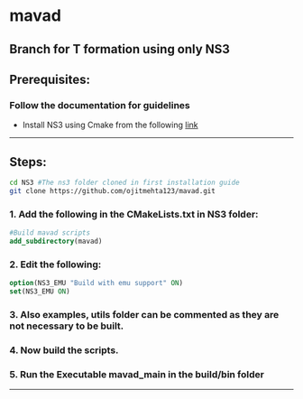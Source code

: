 # mavad

## Branch for T formation using only NS3

## Prerequisites:
### Follow the documentation for guidelines
- Install NS3 using Cmake from the following [link](https://github.com/Gabrielcarvfer/NS3)  
---
## Steps:
```bash
cd NS3 #The ns3 folder cloned in first installation guide
git clone https://github.com/ojitmehta123/mavad.git
```
### 1. Add the following in the CMakeLists.txt in NS3 folder:
```cmake
#Build mavad scripts
add_subdirectory(mavad)
``` 
### 2. Edit the following:
```cmake
option(NS3_EMU "Build with emu support" ON)
set(NS3_EMU ON)

```

### 3. Also examples, utils folder can be commented as they are not necessary to be built.

### 4. Now build the scripts.

### 5. Run the Executable mavad_main in the build/bin folder
---


